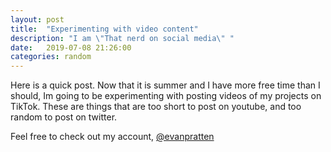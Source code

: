 ```yaml
---
layout: post
title:  "Experimenting with video content"
description: "I am \"That nerd on social media\" "
date:   2019-07-08 21:26:00
categories: random
---
```


Here is a quick post. Now that it is summer and I have more free time than I should, Im going to be experimenting with posting videos of my projects on TikTok. These are things that are too short to post on youtube, and too random to post on twitter.

Feel free to check out my account, [@evanpratten](https://www.tiktok.com/@evanpratten)